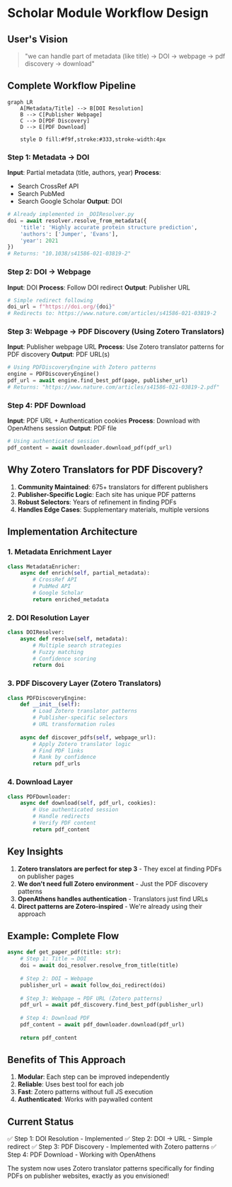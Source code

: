# Scholar Module Workflow Design

## User's Vision
> "we can handle part of metadata (like title) → DOI → webpage → pdf discovery → download"

## Complete Workflow Pipeline

```mermaid
graph LR
    A[Metadata/Title] --> B[DOI Resolution]
    B --> C[Publisher Webpage]
    C --> D[PDF Discovery]
    D --> E[PDF Download]
    
    style D fill:#f9f,stroke:#333,stroke-width:4px
```

### Step 1: Metadata → DOI
**Input**: Partial metadata (title, authors, year)
**Process**: 
- Search CrossRef API
- Search PubMed
- Search Google Scholar
**Output**: DOI

```python
# Already implemented in _DOIResolver.py
doi = await resolver.resolve_from_metadata({
    'title': 'Highly accurate protein structure prediction',
    'authors': ['Jumper', 'Evans'],
    'year': 2021
})
# Returns: "10.1038/s41586-021-03819-2"
```

### Step 2: DOI → Webpage
**Input**: DOI
**Process**: Follow DOI redirect
**Output**: Publisher URL

```python
# Simple redirect following
doi_url = f"https://doi.org/{doi}"
# Redirects to: https://www.nature.com/articles/s41586-021-03819-2
```

### Step 3: Webpage → PDF Discovery (Using Zotero Translators)
**Input**: Publisher webpage URL
**Process**: Use Zotero translator patterns for PDF discovery
**Output**: PDF URL(s)

```python
# Using PDFDiscoveryEngine with Zotero patterns
engine = PDFDiscoveryEngine()
pdf_url = await engine.find_best_pdf(page, publisher_url)
# Returns: "https://www.nature.com/articles/s41586-021-03819-2.pdf"
```

### Step 4: PDF Download
**Input**: PDF URL + Authentication cookies
**Process**: Download with OpenAthens session
**Output**: PDF file

```python
# Using authenticated session
pdf_content = await downloader.download_pdf(pdf_url)
```

## Why Zotero Translators for PDF Discovery?

1. **Community Maintained**: 675+ translators for different publishers
2. **Publisher-Specific Logic**: Each site has unique PDF patterns
3. **Robust Selectors**: Years of refinement in finding PDFs
4. **Handles Edge Cases**: Supplementary materials, multiple versions

## Implementation Architecture

### 1. Metadata Enrichment Layer
```python
class MetadataEnricher:
    async def enrich(self, partial_metadata):
        # CrossRef API
        # PubMed API
        # Google Scholar
        return enriched_metadata
```

### 2. DOI Resolution Layer
```python
class DOIResolver:
    async def resolve(self, metadata):
        # Multiple search strategies
        # Fuzzy matching
        # Confidence scoring
        return doi
```

### 3. PDF Discovery Layer (Zotero Translators)
```python
class PDFDiscoveryEngine:
    def __init__(self):
        # Load Zotero translator patterns
        # Publisher-specific selectors
        # URL transformation rules
    
    async def discover_pdfs(self, webpage_url):
        # Apply Zotero translator logic
        # Find PDF links
        # Rank by confidence
        return pdf_urls
```

### 4. Download Layer
```python
class PDFDownloader:
    async def download(self, pdf_url, cookies):
        # Use authenticated session
        # Handle redirects
        # Verify PDF content
        return pdf_content
```

## Key Insights

1. **Zotero translators are perfect for step 3** - They excel at finding PDFs on publisher pages
2. **We don't need full Zotero environment** - Just the PDF discovery patterns
3. **OpenAthens handles authentication** - Translators just find URLs
4. **Direct patterns are Zotero-inspired** - We're already using their approach

## Example: Complete Flow

```python
async def get_paper_pdf(title: str):
    # Step 1: Title → DOI
    doi = await doi_resolver.resolve_from_title(title)
    
    # Step 2: DOI → Webpage
    publisher_url = await follow_doi_redirect(doi)
    
    # Step 3: Webpage → PDF URL (Zotero patterns)
    pdf_url = await pdf_discovery.find_best_pdf(publisher_url)
    
    # Step 4: Download PDF
    pdf_content = await pdf_downloader.download(pdf_url)
    
    return pdf_content
```

## Benefits of This Approach

1. **Modular**: Each step can be improved independently
2. **Reliable**: Uses best tool for each job
3. **Fast**: Zotero patterns without full JS execution
4. **Authenticated**: Works with paywalled content

## Current Status

✅ Step 1: DOI Resolution - Implemented
✅ Step 2: DOI → URL - Simple redirect
✅ Step 3: PDF Discovery - Implemented with Zotero patterns
✅ Step 4: PDF Download - Working with OpenAthens

The system now uses Zotero translator patterns specifically for finding PDFs on publisher websites, exactly as you envisioned!